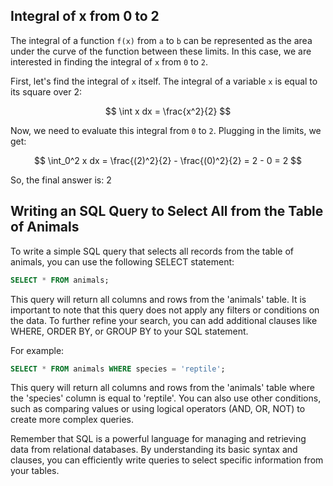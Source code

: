 ## Integral of x from 0 to 2

The integral of a function `f(x)` from `a` to `b` can be represented as the area under the curve of the function between these limits. In this case, we are interested in finding the integral of `x` from `0` to `2`.

First, let's find the integral of `x` itself. The integral of a variable `x` is equal to its square over 2:

$$ \int x dx = \frac{x^2}{2} $$

Now, we need to evaluate this integral from `0` to `2`. Plugging in the limits, we get:

$$ \int_0^2 x dx = \frac{(2)^2}{2} - \frac{(0)^2}{2} = 2 - 0 = 2 $$

So, the final answer is: 2

## Writing an SQL Query to Select All from the Table of Animals

To write a simple SQL query that selects all records from the table of animals, you can use the following SELECT statement:

```sql
SELECT * FROM animals;
```

This query will return all columns and rows from the 'animals' table. It is important to note that this query does not apply any filters or conditions on the data. To further refine your search, you can add additional clauses like WHERE, ORDER BY, or GROUP BY to your SQL statement.

For example:

```sql
SELECT * FROM animals WHERE species = 'reptile';
```

This query will return all columns and rows from the 'animals' table where the 'species' column is equal to 'reptile'. You can also use other conditions, such as comparing values or using logical operators (AND, OR, NOT) to create more complex queries.

Remember that SQL is a powerful language for managing and retrieving data from relational databases. By understanding its basic syntax and clauses, you can efficiently write queries to select specific information from your tables.

